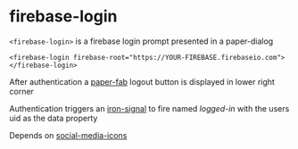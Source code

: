 # firebase-login
`<firebase-login>` is a firebase login prompt presented in a paper-dialog

    <firebase-login firebase-root="https://YOUR-FIREBASE.firebaseio.com"></firebase-login>

After authentication a <a href="https://elements.polymer-project.org/elements/paper-fab">paper-fab</a> logout button is displayed in lower right corner

Authentication triggers an <a href="https://elements.polymer-project.org/elements/iron-signals">iron-signal</a> to fire named <i>logged-in</i> with the users uid as the data property

Depends on <a href="https://github.com/hejty/social-media-icons">social-media-icons</a>
